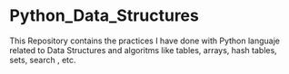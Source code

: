 # Python_Data_Structures


This Repository contains the practices I have done with Python languaje related to Data Structures and algoritms like tables, arrays, hash tables, sets, search , etc.
